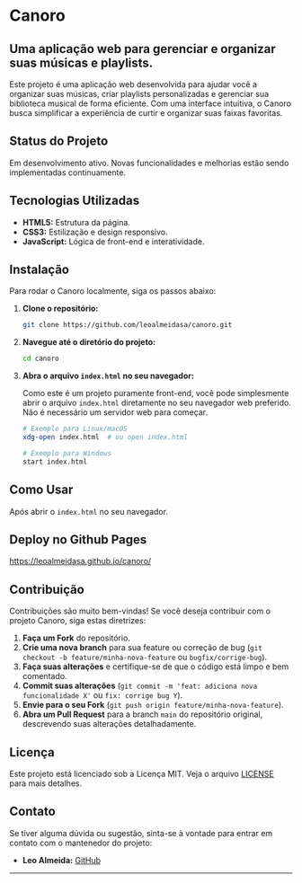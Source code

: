 # Canoro

## Uma aplicação web para gerenciar e organizar suas músicas e playlists.

Este projeto é uma aplicação web desenvolvida para ajudar você a organizar suas músicas, criar playlists personalizadas e gerenciar sua biblioteca musical de forma eficiente. Com uma interface intuitiva, o Canoro busca simplificar a experiência de curtir e organizar suas faixas favoritas.

## Status do Projeto

Em desenvolvimento ativo. Novas funcionalidades e melhorias estão sendo implementadas continuamente.

## Tecnologias Utilizadas

*   **HTML5:** Estrutura da página.
*   **CSS3:** Estilização e design responsivo.
*   **JavaScript:** Lógica de front-end e interatividade.

## Instalação

Para rodar o Canoro localmente, siga os passos abaixo:

1.  **Clone o repositório:**

    ```bash
    git clone https://github.com/leoalmeidasa/canoro.git
    ```

2.  **Navegue até o diretório do projeto:**

    ```bash
    cd canoro
    ```

3.  **Abra o arquivo `index.html` no seu navegador:**

    Como este é um projeto puramente front-end, você pode simplesmente abrir o arquivo `index.html` diretamente no seu navegador web preferido. Não é necessário um servidor web para começar.

    ```bash
    # Exemplo para Linux/macOS
    xdg-open index.html  # ou open index.html

    # Exemplo para Windows
    start index.html
    ```

## Como Usar

Após abrir o `index.html` no seu navegador.

## Deploy no Github Pages
https://leoalmeidasa.github.io/canoro/

## Contribuição

Contribuições são muito bem-vindas! Se você deseja contribuir com o projeto Canoro, siga estas diretrizes:

1.  **Faça um Fork** do repositório.
2.  **Crie uma nova branch** para sua feature ou correção de bug (`git checkout -b feature/minha-nova-feature` ou `bugfix/corrige-bug`).
3.  **Faça suas alterações** e certifique-se de que o código está limpo e bem comentado.
4.  **Commit suas alterações** (`git commit -m 'feat: adiciona nova funcionalidade X'` ou `fix: corrige bug Y`).
5.  **Envie para o seu Fork** (`git push origin feature/minha-nova-feature`).
6.  **Abra um Pull Request** para a branch `main` do repositório original, descrevendo suas alterações detalhadamente.

## Licença

Este projeto está licenciado sob a Licença MIT. Veja o arquivo [LICENSE](LICENSE) para mais detalhes.

## Contato

Se tiver alguma dúvida ou sugestão, sinta-se à vontade para entrar em contato com o mantenedor do projeto:

*   **Leo Almeida:** [GitHub](https://github.com/leoalmeidasa)

---


